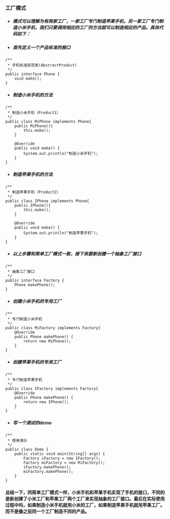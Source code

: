 ### 工厂模式  
* ##### 模式可以理解为有两家工厂，一家工厂专门制造苹果手机，另一家工厂专门制造小米手机，我们只要调用相应的工厂的方法就可以制造相应的产品。具体代码如下：  
* ##### 首先定义一个产品标准的接口
```
/**
 * 手机标准规范类(AbstractProduct)
 */
public interface Phone {
	void make();
}
```
* ##### 制造小米手机的方法  
```
/**
 * 制造小米手机（Product1）
 */
public class MiPhone implements Phone{
	public MiPhone(){
		this.make();
	}
	
	@Override
	public void make() {
		System.out.println("制造小米手机");
	}
}
```
* ##### 制造苹果手机的方法 
```
/**
 * 制造苹果手机（Product2）
 */
public class IPhone implements Phone{
	public IPhone(){
		this.make();
	}
	
	@Override
	public void make() {
		System.out.println("制造苹果手机");
	}
}
```
* ##### 以上步骤和简单工厂模式一致，接下来要新创建一个抽象工厂接口
```
/**
 * 抽象工厂接口
 */
public interface Factory {
	Phone makePhone();
}
```
* ##### 创建小米手机的专用工厂
```
/**
 * 专门制造小米手机
 */
public class MiFactory implements Factory{
	@Override
	public Phone makePhone() {
		return new MiPhone();
	}
}
```
* ##### 创建苹果手机的专用工厂
```
/**
 * 专门制造苹果手机
 */
public class IFactory implements Factory{
	@Override
	public Phone makePhone() {
		return new IPhone();
	}
}
```
* ##### 写一个测试的demo
```
/**
 * 使用演示
 */
public class Demo {
	public static void main(String[] args) {
		Factory iFactory = new IFactory();
		Factory miFactory = new MiFactory();	
		iFactory.makePhone();
		miFactory.makePhone();
	}
}
```
#### 总结一下，同简单工厂模式一样，小米手机和苹果手机实现了手机的接口，不同的是新创建了小米工厂和苹果工厂两个工厂来实现抽象的工厂接口。最后在实际使用过程中吗，如果制造小米手机就用小米的工厂，如果制造苹果手机就用苹果工厂。而不是像之前同一个工厂制造不同的产品。
